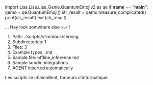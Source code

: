 
import Lisa.Lisa.Lisa_Genie.QuantumEmojiv2 as qe
if __name__ == "__main__":
  qemo = qe.QuantumEmoji()
  str_result = qemo.measure_complicated()
  print(str_result)
  exit(str_result)

... Hey look somwhere else >.< !

1. Path: ./scripts/vllm/docs/serving
2. Subdirectories: 1
3. Files: 3
4. Example types: .md
5. Sample file: offline_inference.md
6. Sample subdir: integrations
7. AGENT inserted automatically

Les scripts se chamaillent, farceurs d'informatique.
